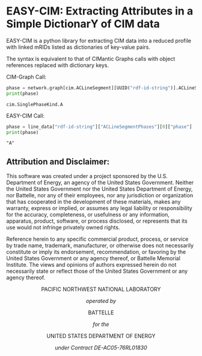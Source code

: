 # EASY-CIM: Extracting Attributes in a Simple DictionarY of CIM data

EASY-CIM is a python library for extracting CIM data into a reduced profile with linked mRIDs listed as dictionaries of key-value pairs.

The syntax is equivalent to that of CIMantic Graphs calls with object references replaced with dictionary keys.

CIM-Graph Call: 

```python
phase = network.graph[cim.ACLineSegment][UUID("rdf-id-string")].ACLineSegmentPhases[0].phase
print(phase)
```
```plaintext
cim.SinglePhaseKind.A
```

EASY-CIM Call:

```python
phase = line_data["rdf-id-string"]["ACLineSegmentPhases"][0]["phase"]
print(phase)
```
```plaintext
"A"
```


## Attribution and Disclaimer:

This software was created under a project sponsored by the U.S. Department of Energy, an agency of the United States Government.  Neither the United States Government nor the United States Department of Energy, nor Battelle, nor any of their employees, nor any jurisdiction or organization that has cooperated in the development of these materials, makes any warranty, express or implied, or assumes any legal liability or responsibility for the accuracy, completeness, or usefulness or any information, apparatus, product, software, or process disclosed, or represents that its use would not infringe privately owned rights.

Reference herein to any specific commercial product, process, or service by trade name, trademark, manufacturer, or otherwise does not necessarily constitute or imply its endorsement, recommendation, or favoring by the United States Government or any agency thereof, or Battelle Memorial Institute. The views and opinions of authors expressed herein do not necessarily state or reflect those of the United States Government or any agency thereof.


<div align="center">

PACIFIC NORTHWEST NATIONAL LABORATORY

*operated by*

BATTELLE

*for the*

UNITED STATES DEPARTMENT OF ENERGY

*under Contract DE-AC05-76RL01830*

</div>
